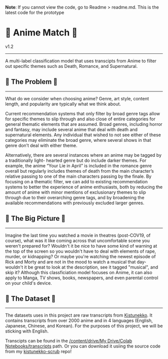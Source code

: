 __Note__: If you cannot view the code, go to Readme > readme.md. This is the latest code for the prototype
# 👾 Anime Match 👾
v1.2

----
A multi-label classification model that uses transcipts from Anime to filter out specific themes such as Death, Romance, and Supernatural. 

## 👾 The Problem 👾
---
What do we consider when choosing anime? Genre, art style, content length, and popularity are typically what we think about.

Current recommendation systems that only filter by broad genre tags allow for specific themes to slip through and also close of entire categories for general thematic elements that are assumed. Broad genres, including horror and fantasy, may include several anime that deal with death and supernatural elements. Any individual that wished to not see either of these categories may eliminate the broad genre, where several shows in that genre don’t deal with either theme. 

Alternatively, there are several instances where an anime may be tagged by a traditionally light- hearted genre but do include darker themes. For example, the anime “Your Lie in April” is included in the romance genre overall but regularly includes themes of death from the main character’s relative passing to one of the main characters passing by the finale. By focusing on a thematic filter, we can add to existing recommendation systems to better the experience of anime enthusiasts, both by reducing the amount of anime with minor mentions of exclusionary themes to slip through due to their overarching genre tags, and by broadening the available recommendations with previously excluded larger genres.

## 👾 The Big Picture 👾
----
Imagine the last time you watched a movie in theatres (post-COV19, of course), what was it like coming across that uncomfortable scene you weren't prepared for? Wouldn't it be nice to have some kind of warning at the top of the screen so you wouldn't have to deal with elements of rape, murder, or kidnapping? Or maybe you're watching the newest episode of Rick and Morty and are not in the mood to watch a musical that day- wouldn't it be great to look at the description, see it tagged "musical", and skip it? Although this classficiation model focuses on Anime, it can also apply to Manga, TV shows, books, newspapers, and even parental control on your child's device.


## 👾 The Dataset 👾
---
The datasets uses in this project are raw transcripts from [Kistunekko](https://kitsunekko.net). It contains transcripts from over 2000 anime and in 4 languages (English, Japanese, Chinese, and Korean). For the purposes of this project, we will be sticking with English.

Transcipts can be found in the [/content/drive/My Drive/Colab Notebooks/transcripts]() path. Or you can download it usiing the source code from my [kistunekko-scrub](https://github.com/Imanisima/kitsunekko-scrub) repo!
